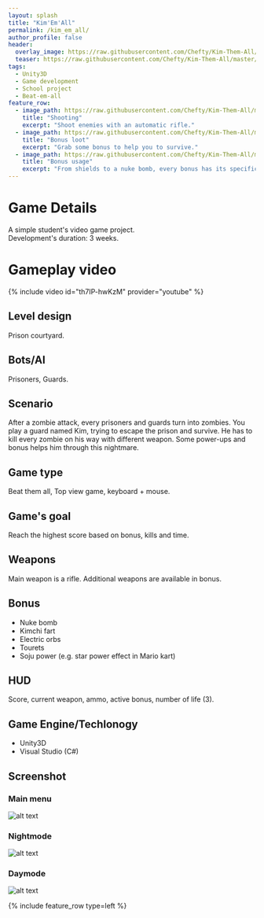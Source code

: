 ```yaml
---
layout: splash
title: "Kim'Em'All"
permalink: /kim_em_all/
author_profile: false
header:
  overlay_image: https://raw.githubusercontent.com/Chefty/Kim-Them-All/master/Screenshot/shooting.gif
  teaser: https://raw.githubusercontent.com/Chefty/Kim-Them-All/master/Screenshot/main_menu.PNG
tags:
  - Unity3D
  - Game development
  - School project
  - Beat-em-all
feature_row:
  - image_path: https://raw.githubusercontent.com/Chefty/Kim-Them-All/master/Screenshot/shooting.gif
    title: "Shooting"
    excerpt: "Shoot enemies with an automatic rifle."
  - image_path: https://raw.githubusercontent.com/Chefty/Kim-Them-All/master/Screenshot/bonus_grab.gif
    title: "Bonus loot"
    excerpt: "Grab some bonus to help you to survive."
  - image_path: https://raw.githubusercontent.com/Chefty/Kim-Them-All/master/Screenshot/bonus_use.gif
    title: "Bonus usage"
    excerpt: "From shields to a nuke bomb, every bonus has its specificities."
---
```


# Game Details
A simple student's video game project.<br />
Development's duration: 3 weeks. <br /> 

# Gameplay video
{% include video id="th7IP-hwKzM" provider="youtube" %}

## Level design
Prison courtyard.

## Bots/AI
Prisoners, Guards.

## Scenario
After a zombie attack, every prisoners and guards turn into zombies. You play a guard named Kim, trying to escape the prison and survive. He has to kill every zombie on his way with different weapon. Some power-ups and bonus helps him through this nightmare. 

## Game type
Beat them all, Top view game, keyboard + mouse.

## Game's goal
Reach the highest score based on bonus, kills and time. 

## Weapons
Main weapon is a rifle. Additional weapons are available in bonus.

## Bonus
-	Nuke bomb
-	Kimchi fart 
-	Electric orbs
-	Tourets
-	Soju power (e.g. star power effect in Mario kart)

## HUD
Score, current weapon, ammo, active bonus, number of life (3).

## Game Engine/Techlonogy
- Unity3D
- Visual Studio (C#)

## Screenshot
### Main menu
![alt text](https://raw.githubusercontent.com/Chefty/Kim-Them-All/master/Screenshot/main_menu.PNG)
### Nightmode
![alt text](https://raw.githubusercontent.com/Chefty/Kim-Them-All/master/Screenshot/game_nighttime.png)
### Daymode
![alt text](https://raw.githubusercontent.com/Chefty/Kim-Them-All/master/Screenshot/game_daytime.png)

{% include feature_row type=left %}
